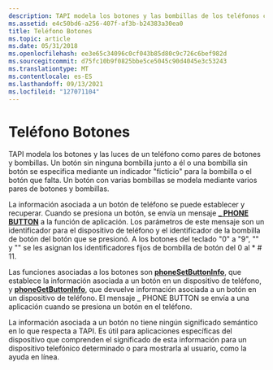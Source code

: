 ```yaml
---
description: TAPI modela los botones y las bombillas de los teléfonos como pares de botones y bombillas.
ms.assetid: e4c50bd6-a256-407f-af3b-b24383a30ea0
title: Teléfono Botones
ms.topic: article
ms.date: 05/31/2018
ms.openlocfilehash: ee3e65c34096c0cf043b85d80c9c726c6bef982d
ms.sourcegitcommit: d75fc10b9f0825bbe5ce5045c90d4045e3c53243
ms.translationtype: MT
ms.contentlocale: es-ES
ms.lasthandoff: 09/13/2021
ms.locfileid: "127071104"
---
```

# <a name="phone-buttons"></a>Teléfono Botones

TAPI modela los botones y las luces de un teléfono como pares de botones y bombillas. Un botón sin ninguna bombilla junto a él o una bombilla sin botón se especifica mediante un indicador "ficticio" para la bombilla o el botón que falta. Un botón con varias bombillas se modela mediante varios pares de botones y bombillas.

La información asociada a un botón de teléfono se puede establecer y recuperar. Cuando se presiona un botón, se envía un mensaje [**\_ PHONE BUTTON**](phone-button.md) a la función de aplicación. Los parámetros de este mensaje son un identificador para el dispositivo de teléfono y el identificador de la bombilla de botón del botón que se presionó. A los botones del teclado "0" a "9", "" y "" se les asignan los identificadores fijos de bombilla de botón del 0 al \* \# 11.

Las funciones asociadas a los botones son [**phoneSetButtonInfo**](/windows/desktop/api/Tapi/nf-tapi-phonesetbuttoninfo), que establece la información asociada a un botón en un dispositivo de teléfono, y [**phoneGetButtonInfo**](/windows/desktop/api/Tapi/nf-tapi-phonegetbuttoninfo), que devuelve información asociada a un botón en un dispositivo de teléfono. El mensaje \_ PHONE BUTTON se envía a una aplicación cuando se presiona un botón en el teléfono.

La información asociada a un botón no tiene ningún significado semántico en lo que respecta a TAPI. Es útil para aplicaciones específicas del dispositivo que comprenden el significado de esta información para un dispositivo telefónico determinado o para mostrarla al usuario, como la ayuda en línea.

 

 



